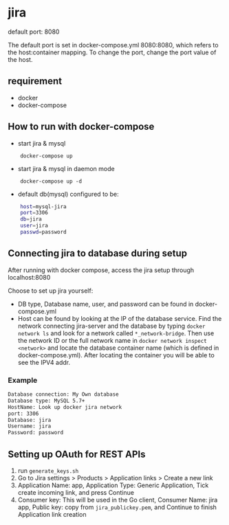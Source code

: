 # jira
default port: 8080

The default port is set in docker-compose.yml 8080:8080, which refers to the host:container mapping.
To change the port, change the port value of the host.

## requirement
- docker
- docker-compose

## How to run with docker-compose

- start jira & mysql

```
    docker-compose up
```

- start jira & mysql in daemon mode

```
    docker-compose up -d
```

- default db(mysql) configured to be:

```bash
    host=mysql-jira
    port=3306
    db=jira
    user=jira
    passwd=password
```

## Connecting jira to database during setup

After running with docker compose, access the jira setup through localhost:8080

Choose to set up jira yourself:

* DB type, Database name, user, and password can be found in docker-compose.yml
* Host can be found by looking at the IP of the database service. Find the network connecting jira-server and the database by typing `docker network ls` and look for a network called `*_network-bridge`. Then use the network ID or the full network name in `docker network inspect <network>` and locate the database container name (which is defined in docker-compose.yml). After locating the container you will be able to see the IPV4 addr.

### Example

```txt
Database connection: My Own database
Database type: MySQL 5.7+
HostName: Look up docker jira network
port: 3306
Database: jira
Username: jira
Password: password
```

## Setting up OAuth for REST APIs

1. run `generate_keys.sh`
2. Go to Jira settings > Products > Application links > Create a new link
3. Application Name: app, Application Type: Generic Application, Tick create incoming link, and press Continue
4. Consumer key: This will be used in the Go client, Consumer Name: jira app, Public key: copy from `jira_publickey.pem`, and Continue to finish Application link creation